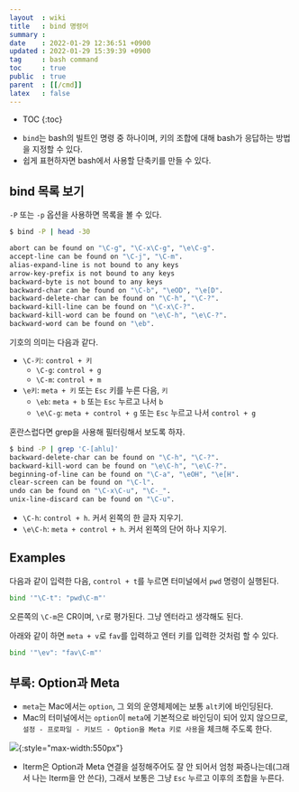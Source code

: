 ```yaml
---
layout  : wiki
title   : bind 명령어
summary : 
date    : 2022-01-29 12:36:51 +0900
updated : 2022-01-29 15:39:39 +0900
tag     : bash command
toc     : true
public  : true
parent  : [[/cmd]]
latex   : false
---
```

* TOC
{:toc}

- `bind`는 bash의 빌트인 명령 중 하나이며, 키의 조합에 대해 bash가 응답하는 방법을 지정할 수 있다.
- 쉽게 표현하자면 bash에서 사용할 단축키를 만들 수 있다.

## bind 목록 보기

`-P` 또는 `-p` 옵션을 사용하면 목록을 볼 수 있다.

```sh
$ bind -P | head -30

abort can be found on "\C-g", "\C-x\C-g", "\e\C-g".
accept-line can be found on "\C-j", "\C-m".
alias-expand-line is not bound to any keys
arrow-key-prefix is not bound to any keys
backward-byte is not bound to any keys
backward-char can be found on "\C-b", "\eOD", "\e[D".
backward-delete-char can be found on "\C-h", "\C-?".
backward-kill-line can be found on "\C-x\C-?".
backward-kill-word can be found on "\e\C-h", "\e\C-?".
backward-word can be found on "\eb".
```

기호의 의미는 다음과 같다.

- `\C-키`: `control + 키`
    - `\C-g`: `control + g`
    - `\C-m`: `control + m`
- `\e키`: `meta + 키` 또는 `Esc` 키를 누른 다음, `키`
    - `\eb`: `meta + b` 또는 `Esc` 누르고 나서 `b`
    - `\e\C-g`: `meta + control + g` 또는 `Esc` 누르고 나서 `control + g`

혼란스럽다면 grep을 사용해 필터링해서 보도록 하자.

```sh
$ bind -P | grep 'C-[ahlu]'
backward-delete-char can be found on "\C-h", "\C-?".
backward-kill-word can be found on "\e\C-h", "\e\C-?".
beginning-of-line can be found on "\C-a", "\eOH", "\e[H".
clear-screen can be found on "\C-l".
undo can be found on "\C-x\C-u", "\C-_".
unix-line-discard can be found on "\C-u".
```

- `\C-h`: `control + h`. 커서 왼쪽의 한 글자 지우기.
- `\e\C-h`: `meta + control + h`. 커서 왼쪽의 단어 하나 지우기.

## Examples

다음과 같이 입력한 다음, `control + t`를 누르면 터미널에서 `pwd` 명령이 실행된다.

```sh
bind '"\C-t": "pwd\C-m"'
```

오른쪽의 `\C-m`은 CR이며, `\r`로 평가된다. 그냥 엔터라고 생각해도 된다.

아래와 같이 하면 `meta + v`로 `fav`를 입력하고 엔터 키를 입력한 것처럼 할 수 있다.

```sh
bind '"\ev": "fav\C-m"'
```


## 부록: Option과 Meta

- `meta`는 Mac에서는 `option`, 그 외의 운영체제에는 보통 `alt`키에 바인딩된다.
- Mac의 터미널에서는 `option`이 `meta`에 기본적으로 바인딩이 되어 있지 않으므로, `설정 - 프로파일 - 키보드 - Option을 Meta 키로 사용`을 체크해 주도록 한다.

![]( ./mac-terminal-meta.jpg ){:style="max-width:550px"}

- Iterm은 Option과 Meta 연결을 설정해주어도 잘 안 되어서 엄청 짜증나는데(그래서 나는 Iterm을 안 쓴다), 그래서 보통은 그냥 `Esc` 누르고 이후의 조합을 누른다.
